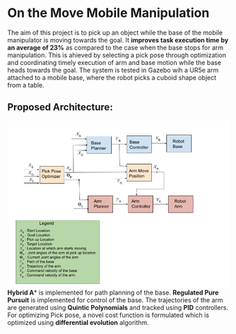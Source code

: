 # On the Move Mobile Manipulation
The aim of this project is to pick up an object while the base of the mobile manipulator is moving towards the goal. It **improves task execution time by an average of 23%** as compared to the case when the base stops for arm manipulation. This is ahieved by selecting a pick pose through optimization and coordinating timely execution of arm and base motion while the base heads towards the goal. The system is tested in Gazebo wih a UR5e arm attached to a mobile base, where the robot picks a cuboid shape object from a table.   

## Proposed Architecture:
![OTM Architecture](/results/OTM_architecture.png) 
**Hybrid A*** is implemented for path planning of the base. **Regulated Pure Pursuit** is implemented for control of the base. The trajectories of the arm are generated using **Quintic Polynomials** and tracked using **PID** controllers. For optimizing Pick pose, a novel cost function is formulated which is optimized using **differential evolution** algorithm. 
